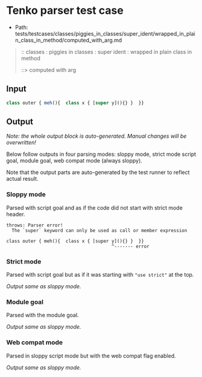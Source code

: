# Tenko parser test case

- Path: tests/testcases/classes/piggies_in_classes/super_ident/wrapped_in_plain_class_in_method/computed_with_arg.md

> :: classes : piggies in classes : super ident : wrapped in plain class in method
>
> ::> computed with arg

## Input

`````js
class outer { meh(){  class x { [super y](){} }  }}
`````

## Output

_Note: the whole output block is auto-generated. Manual changes will be overwritten!_

Below follow outputs in four parsing modes: sloppy mode, strict mode script goal, module goal, web compat mode (always sloppy).

Note that the output parts are auto-generated by the test runner to reflect actual result.

### Sloppy mode

Parsed with script goal and as if the code did not start with strict mode header.

`````
throws: Parser error!
  The `super` keyword can only be used as call or member expression

class outer { meh(){  class x { [super y](){} }  }}
                                       ^------- error
`````

### Strict mode

Parsed with script goal but as if it was starting with `"use strict"` at the top.

_Output same as sloppy mode._

### Module goal

Parsed with the module goal.

_Output same as sloppy mode._

### Web compat mode

Parsed in sloppy script mode but with the web compat flag enabled.

_Output same as sloppy mode._
